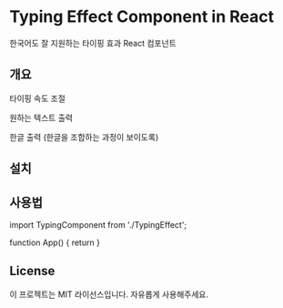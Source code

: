 # Typing Effect Component in React

한국어도 잘 지원하는 타이핑 효과 React 컴포넌트

## 개요

타이핑 속도 조절

원하는 텍스트 출력

한글 출력 (한글을 조합하는 과정이 보이도록)

## 설치

## 사용법

import TypingComponent from './TypingEffect';

function App() {
return <TypingComponent inputText="This is typing effect!" typingSpeed="200"/>
}

## License

이 프로젝트는 MIT 라이선스입니다. 자유롭게 사용해주세요.
